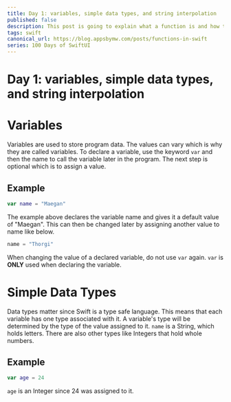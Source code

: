 ```yaml
---
title: Day 1: variables, simple data types, and string interpolation
published: false
description: This post is going to explain what a function is and how to use it.
tags: swift
canonical_url: https://blog.appsbymw.com/posts/functions-in-swift
series: 100 Days of SwiftUI
---
```

# Day 1: variables, simple data types, and string interpolation

# Variables

Variables are used to store program data. The values can vary which is why they are called variables. To declare a variable, use the keyword `var` and then the name to call the variable later in the program. The next step is optional which is to assign a value.

## Example

```swift
var name = "Maegan"
```

The example above declares the variable name and gives it a default value of "Maegan". This can then be changed later by assigning another value to name like below.

```swift
name = "Thorgi"
```

When changing the value of a declared variable, do not use `var` again. `var` is **ONLY** used when declaring the variable.

# Simple Data Types

Data types matter since Swift is a type safe language. This means that each variable has one type associated with it. A variable's type will be determined by the type of the value assigned to it. `name` is a String, which holds letters. There are also other types like Integers that hold whole numbers.

## Example

```swift
var age = 24
```

`age` is an Integer since 24 was assigned to it.